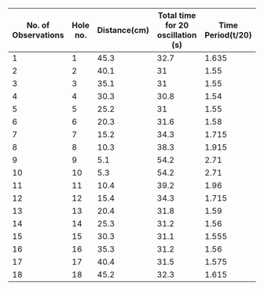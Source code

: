 No. of Observations|Hole no.|Distance(cm)|Total time for 20 oscillation (s)|Time Period(t/20)
-------------------|--------|------------|---------------------------------|-----------------
1                  |1       |45.3        |32.7                             |1.635
2                  |2       |40.1        |31                               |1.55
3                  |3       |35.1        |31                               |1.55
4                  |4       |30.3        |30.8                             |1.54
5                  |5       |25.2        |31                               |1.55
6                  |6       |20.3        |31.6                             |1.58
7                  |7       |15.2        |34.3                             |1.715
8                  |8       |10.3        |38.3                             |1.915
9                  |9       |5.1         |54.2                             |2.71
10                 |10      |5.3         |54.2                             |2.71
11                 |11      |10.4        |39.2                             |1.96
12                 |12      |15.4        |34.3                             |1.715
13                 |13      |20.4        |31.8                             |1.59
14                 |14      |25.3        |31.2                             |1.56
15                 |15      |30.3        |31.1                             |1.555
16                 |16      |35.3        |31.2                             |1.56
17                 |17      |40.4        |31.5                             |1.575
18                 |18      |45.2        |32.3                             |1.615
